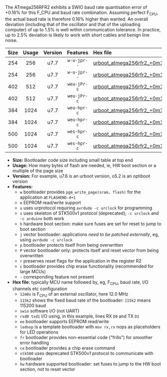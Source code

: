 The ATmega256RFR2 exhibits a SWIO baud rate quantisation error of +0.16% for this F_CPU and baud rate combination. Assuming perfect F<sub>CPU</sub>, the actual baud rate is therefore 0.16% higher than wanted. An overall deviation (including that of the oscillator and that of the uploading computer) of up to 1.5% is well within communication tolerance. In practice, up to 2.5% deviation is likely to work with short cables and benign line noise.

|Size|Usage|Version|Features|Hex file|
|:-:|:-:|:-:|:-:|:--|
|254|256|u7.7|`w-u-jpr--`|[urboot_atmega256rfr2_+0m125x_+++2k4_swio_rxd2_txd3.hex](https://raw.githubusercontent.com/stefanrueger/urboot.hex/main/mcus/atmega256rfr2/external_oscillator/fcpu_+0m125x/br_+++2k4/urboot_atmega256rfr2_+0m125x_+++2k4_swio_rxd2_txd3.hex)|
|254|256|u7.7|`w-u-jpr--`|[urboot_atmega256rfr2_+0m125x_+++2k4_swio_rxe0_txe1.hex](https://raw.githubusercontent.com/stefanrueger/urboot.hex/main/mcus/atmega256rfr2/external_oscillator/fcpu_+0m125x/br_+++2k4/urboot_atmega256rfr2_+0m125x_+++2k4_swio_rxe0_txe1.hex)|
|402|512|u7.7|`weu-jPr-c`|[urboot_atmega256rfr2_+0m125x_+++2k4_swio_rxd2_txd3_ee_lednop_fr_ce.hex](https://raw.githubusercontent.com/stefanrueger/urboot.hex/main/mcus/atmega256rfr2/external_oscillator/fcpu_+0m125x/br_+++2k4/urboot_atmega256rfr2_+0m125x_+++2k4_swio_rxd2_txd3_ee_lednop_fr_ce.hex)|
|402|512|u7.7|`weu-jPr-c`|[urboot_atmega256rfr2_+0m125x_+++2k4_swio_rxe0_txe1_ee_lednop_fr_ce.hex](https://raw.githubusercontent.com/stefanrueger/urboot.hex/main/mcus/atmega256rfr2/external_oscillator/fcpu_+0m125x/br_+++2k4/urboot_atmega256rfr2_+0m125x_+++2k4_swio_rxe0_txe1_ee_lednop_fr_ce.hex)|
|384|1024|u7.7|`weu-hpr-c`|[urboot_atmega256rfr2_+0m125x_+++2k4_swio_rxd2_txd3_ee_lednop_fr_ce_hw.hex](https://raw.githubusercontent.com/stefanrueger/urboot.hex/main/mcus/atmega256rfr2/external_oscillator/fcpu_+0m125x/br_+++2k4/urboot_atmega256rfr2_+0m125x_+++2k4_swio_rxd2_txd3_ee_lednop_fr_ce_hw.hex)|
|384|1024|u7.7|`weu-hpr-c`|[urboot_atmega256rfr2_+0m125x_+++2k4_swio_rxe0_txe1_ee_lednop_fr_ce_hw.hex](https://raw.githubusercontent.com/stefanrueger/urboot.hex/main/mcus/atmega256rfr2/external_oscillator/fcpu_+0m125x/br_+++2k4/urboot_atmega256rfr2_+0m125x_+++2k4_swio_rxe0_txe1_ee_lednop_fr_ce_hw.hex)|
|500|1024|u7.7|`wes-hpr-c`|[urboot_atmega256rfr2_+0m125x_+++2k4_swio_rxd2_txd3_ee_lednop_fr_ce_stk500_hw.hex](https://raw.githubusercontent.com/stefanrueger/urboot.hex/main/mcus/atmega256rfr2/external_oscillator/fcpu_+0m125x/br_+++2k4/urboot_atmega256rfr2_+0m125x_+++2k4_swio_rxd2_txd3_ee_lednop_fr_ce_stk500_hw.hex)|
|500|1024|u7.7|`wes-hpr-c`|[urboot_atmega256rfr2_+0m125x_+++2k4_swio_rxe0_txe1_ee_lednop_fr_ce_stk500_hw.hex](https://raw.githubusercontent.com/stefanrueger/urboot.hex/main/mcus/atmega256rfr2/external_oscillator/fcpu_+0m125x/br_+++2k4/urboot_atmega256rfr2_+0m125x_+++2k4_swio_rxe0_txe1_ee_lednop_fr_ce_stk500_hw.hex)|

- **Size:** Bootloader code size including small table at top end
- **Usage:** How many bytes of flash are needed, ie, HW boot section or a multiple of the page size
- **Version:** For example, u7.6 is an urboot version, o5.2 is an optiboot version
- **Features:**
  + `w` bootloader provides `pgm_write_page(sram, flash)` for the application at `FLASHEND-4+1`
  + `e` EEPROM read/write support
  + `u` uses urprotocol requiring `avrdude -c urclock` for programming
  + `s` uses skeleton of STK500v1 protocol (deprecated); `-c urclock` and `-c arduino` both work
  + `h` hardware boot section: make sure fuses are set for reset to jump to boot section
  + `j` vector bootloader: applications *need to be patched externally*, eg, using `avrdude -c urclock`
  + `p` bootloader protects itself from being overwritten
  + `P` vector bootloader only: protects itself and reset vector from being overwritten
  + `r` preserves reset flags for the application in the register R2
  + `c` bootloader provides chip erase functionality (recommended for large MCUs)
  + `-` corresponding feature not present
- **Hex file:** typically MCU name followed by, eg, F<sub>CPU</sub>, baud rate, I/O channels etc configuration
  + `12m0x` is F<sub>CPU</sub> of an external oscillator, here 12.0 MHz
  + `115k2` shows the fixed baud rate of the bootloader: `115k2` means 115200 baud
  + `swio` software I/O (not UART)
  + `rxd0 txd1` I/O using, in this example, lines RX `D0` and TX `D1`
  + `ee` bootloader supports EEPROM read/write
  + `lednop` is a template bootloader with `mov rx,rx` nops as placeholders for LED operations
  + `fr` bootloader provides non-essential code ("frills") for smoother error handling
  + `ce` bootloader provides a chip erase command
  + `stk500` uses deprecated STK500v1 protocol to communicate with bootloader
  + `hw` hardware supported bootloader: set fuses to jump to the HW boot section, not to reset vector
